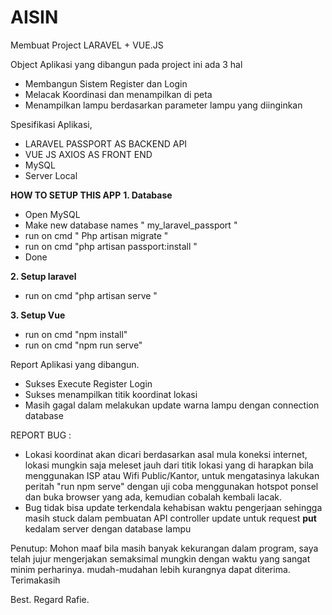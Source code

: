 # AISIN
Membuat Project LARAVEL + VUE.JS

Object Aplikasi yang dibangun pada project ini ada 3 hal
- Membangun Sistem Register dan Login
- Melacak Koordinasi dan menampilkan di peta
- Menampilkan lampu berdasarkan parameter lampu yang diinginkan

Spesifikasi Aplikasi,
- LARAVEL PASSPORT AS BACKEND API
- VUE JS AXIOS AS FRONT END
- MySQL
- Server Local

**HOW TO SETUP THIS APP**
**1. Database**
- Open MySQL
- Make new database names " my_laravel_passport "
- run on cmd " Php artisan migrate " 
- run on cmd "php artisan passport:install "
- Done

**2. Setup laravel**
- run on cmd "php artisan serve "

**3. Setup Vue**
- run on cmd "npm install" 
- run on cmd "npm run serve" 

Report Aplikasi yang dibangun.
- Sukses Execute Register Login
- Sukses menampilkan titik koordinat lokasi
- Masih gagal dalam melakukan update warna lampu dengan connection database

REPORT BUG :
- Lokasi koordinat akan dicari berdasarkan asal mula koneksi internet, lokasi mungkin saja meleset jauh dari titik lokasi yang di harapkan bila menggunakan ISP atau Wifi Public/Kantor, untuk mengatasinya lakukan peritah "run npm serve" dengan uji coba menggunakan hotspot ponsel dan buka browser yang ada, kemudian cobalah kembali lacak.
- Bug tidak bisa update terkendala kehabisan waktu pengerjaan sehingga masih stuck dalam pembuatan API controller update untuk  request **put** kedalam server dengan database lampu

Penutup:
Mohon maaf bila masih banyak kekurangan dalam program, saya telah jujur mengerjakan semaksimal mungkin dengan waktu yang sangat minim perharinya.
mudah-mudahan lebih kurangnya dapat diterima. Terimakasih

Best. Regard
Rafie.
